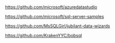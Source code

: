 https://github.com/microsoft/azuredatastudio

https://github.com/microsoft/sql-server-samples

https://github.com/MsSQLGirl/jubilant-data-wizards

https://github.com/KrakenYYC/bobsql


